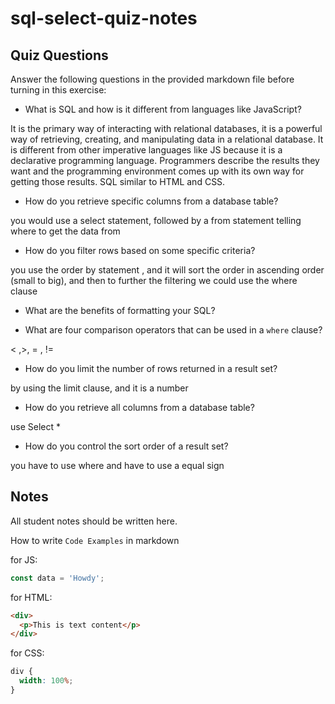 # sql-select-quiz-notes

## Quiz Questions

Answer the following questions in the provided markdown file before turning in this exercise:

- What is SQL and how is it different from languages like JavaScript?

It is the primary way of interacting with relational databases, it is a powerful way of retrieving, creating, and manipulating data in a relational database. It is different from other imperative languages like JS because it is a declarative programming language. Programmers describe the results they want and the programming environment comes up with its own way for getting those results. SQL similar to HTML and CSS.

- How do you retrieve specific columns from a database table?

you would use a select statement, followed by a from statement telling where to get the data from

- How do you filter rows based on some specific criteria?

you use the order by statement , and it will sort the order in ascending order (small to big), and then to further the filtering we could use the where clause

- What are the benefits of formatting your SQL?

- What are four comparison operators that can be used in a `where` clause?

< ,>, = , !=

- How do you limit the number of rows returned in a result set?

by using the limit clause, and it is a number

- How do you retrieve all columns from a database table?

use Select \*

- How do you control the sort order of a result set?

you have to use where and have to use a equal sign

## Notes

All student notes should be written here.

How to write `Code Examples` in markdown

for JS:

```javascript
const data = 'Howdy';
```

for HTML:

```html
<div>
  <p>This is text content</p>
</div>
```

for CSS:

```css
div {
  width: 100%;
}
```
